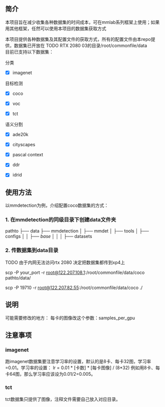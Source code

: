 

## 简介

本项目旨在减少收集各种数据集的时间成本，可在mmlab系列框架上使用；如果用其他框架，任然可以使用本项目的数据集获取方式<br>

本项目提供各种数据集及其配置文件的获取方式，所有的配置文件由本repo提供，数据集已开放在 TODO RTX 2080 03的目录/root/commonfile/data <br>
目前已支持以下数据集：

分类
- [x] imagenet


目标检测
- [x] coco
- [x] voc
- [x] tct


语义分割
- [x] ade20k
- [x] cityscapes
- [x] pascal context
- [x] ddr
- [x] idrid


## 使用方法
以mmdetection为例，介绍配置coco数据集的方式：

### 1. 在mmdetection的同级目录下创建data文件夹
pathto
├── data
├── mmdetection
│   ├── mmdet
│   ├── tools
│   ├── configs
│   │   ├── _base_
│   │   │   ├── datasets

### 2. 传数据集到data目录

TODO 由于内网无法访问rtx 2080 决定把数据集都传到xp4上

scp -P your_port -r root@122.207.108.1:/root/commonfile/data/coco pathto/data/


scp -P 19710 -r root@122.207.82.55:/root/commonfile/data/coco ./


## 说明
可能需要修改的地方：
每卡的图像改这个参数：samples_per_gpu


## 注意事项

### imagenet
跑imagenet数据集要注意学习率的设置，默认的是8卡、每卡32图，学习率=0.01。学习率的设置：
lr = 0.01 \* [卡数] \* [每卡图像] / (8\*32)
例如用8卡、每卡64图，那么学习率应该设为0.01/2=0.005。

### tct
tct数据集只提供了图像，注释文件需要自己放入对应目录。
